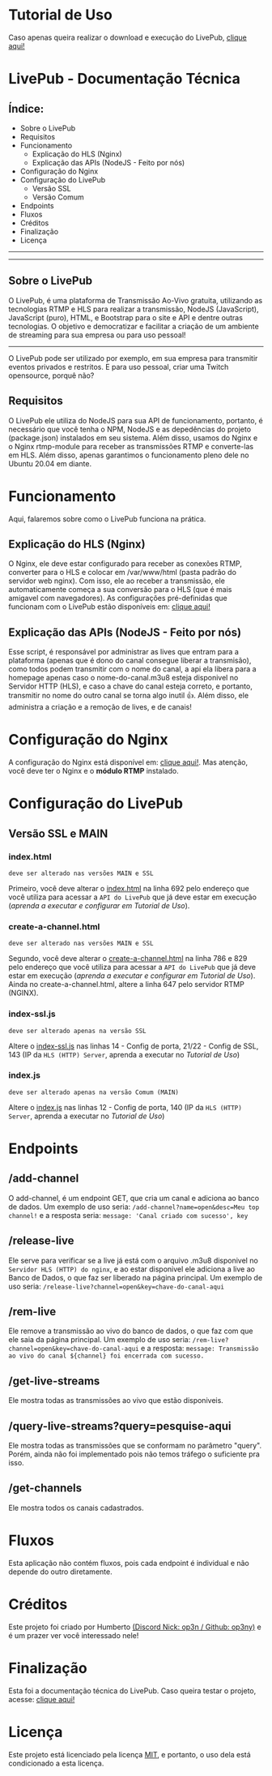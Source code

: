 # Tutorial de Uso
Caso apenas queira realizar o download e execução do LivePub, [clique aqui!](https://github.com/Hsyst/LivePub-200/blob/main/use-tutorial.md)
# LivePub - Documentação Técnica
## Índice:
- Sobre o LivePub
- Requisitos
- Funcionamento
  - Explicação do HLS (Nginx)
  - Explicação das APIs (NodeJS - Feito por nós)
- Configuração do Nginx
- Configuração do LivePub
  - Versão SSL
  - Versão Comum
- Endpoints
- Fluxos
- Créditos
- Finalização
- Licença

---
---

## Sobre o LivePub
O LivePub, é uma plataforma de Transmissão Ao-Vivo gratuita, utilizando as tecnologias RTMP e HLS para realizar a transmissão, NodeJS (JavaScript), JavaScript (puro), HTML, e Bootstrap para o site e API e dentre outras tecnologias. O objetivo e democratizar e facilitar a criação de um ambiente de streaming para sua empresa ou para uso pessoal!

---

O LivePub pode ser utilizado por exemplo, em sua empresa para transmitir eventos privados e restritos. E para uso pessoal, criar uma Twitch opensource, porquê não?


## Requisitos
O LivePub ele utiliza do NodeJS para sua API de funcionamento, portanto, é necessário que você tenha o NPM, NodeJS e as depedências do projeto (package.json) instalados em seu sistema. Além disso, usamos do Nginx e o Nginx rtmp-module para receber as transmissões RTMP e converte-las em HLS. Além disso, apenas garantimos o funcionamento pleno dele no Ubuntu 20.04 em diante.


# Funcionamento
Aqui, falaremos sobre como o LivePub funciona na prática.

## Explicação do HLS (Nginx)
O Nginx, ele deve estar configurado para receber as conexões RTMP, converter para o HLS e colocar em /var/www/html (pasta padrão do servidor web nginx). Com isso, ele ao receber a transmissão, ele automaticamente começa a sua conversão para o HLS (que é mais amigavel com navegadores). As configurações pré-definidas que funcionam com o LivePub estão disponíveis em: [clique aqui!](https://github.com/Hsyst/LivePub-200/tree/main/nginx-config-files)

## Explicação das APIs (NodeJS - Feito por nós)
Esse script, é responsável por administrar as lives que entram para a plataforma (apenas que é dono do canal consegue liberar a transmisão), como todos podem transmitir com o nome do canal, a api ela libera para a homepage apenas caso o nome-do-canal.m3u8 esteja disponivel no Servidor HTTP (HLS), e caso a chave do canal esteja correto, e portanto, transmitir no nome do outro canal se torna algo inutil 👍. Além disso, ele administra a criação e a remoção de lives, e de canais!

# Configuração do Nginx
A configuração do Nginx está disponível em: [clique aqui!](https://github.com/Hsyst/LivePub-200/tree/main/nginx-config-files). Mas atenção, você deve ter o Nginx e o **módulo RTMP** instalado.

# Configuração do LivePub
## Versão SSL e MAIN
### index.html
```
deve ser alterado nas versões MAIN e SSL
```
Primeiro, você deve alterar o [index.html](https://github.com/Hsyst/LivePub-200/blob/main/index.html) na linha 692 pelo endereço que você utiliza para acessar a `API do LivePub` que já deve estar em execução (*aprenda a executar e configurar em Tutorial de Uso*).

### create-a-channel.html
```
deve ser alterado nas versões MAIN e SSL
```
Segundo, você deve alterar o [create-a-channel.html](https://github.com/Hsyst/LivePub-200/blob/main/create-a-channel.html) na linha 786 e 829 pelo endereço que você utiliza para acessar a `API do LivePub` que já deve estar em execução (*aprenda a executar e configurar em Tutorial de Uso*). Ainda no create-a-channel.html, altere a linha 647 pelo servidor RTMP (NGINX).

### index-ssl.js
```
deve ser alterado apenas na versão SSL
```
Altere o [index-ssl.js](https://github.com/Hsyst/LivePub-200/blob/main/back/index-ssl.js) nas linhas 14 - Config de porta, 21/22 - Config de SSL, 143 (IP da `HLS (HTTP) Server`, aprenda a executar no *Tutorial de Uso*)

### index.js
```
deve ser alterado apenas na versão Comum (MAIN)
```
Altere o [index.js](https://github.com/Hsyst/LivePub-200/blob/main/back/index.js) nas linhas 12 - Config de porta, 140 (IP da `HLS (HTTP) Server`, aprenda a executar no *Tutorial de Uso*)



# Endpoints

## /add-channel
O add-channel, é um endpoint GET, que cria um canal e adiciona ao banco de dados. Um exemplo de uso seria: `/add-channel?name=open&desc=Meu top channel!` e a resposta seria: `message: 'Canal criado com sucesso', key`

## /release-live
Ele serve para verificar se a live já está com o arquivo .m3u8 disponivel no `Servidor HLS (HTTP) do nginx`, e ao estar disponivel ele adiciona a live ao Banco de Dados, o que faz ser liberado na página principal. Um exemplo de uso seria: `/release-live?channel=open&key=chave-do-canal-aqui`

## /rem-live
Ele remove a transmissão ao vivo do banco de dados, o que faz com que ele saia da página principal. Um exemplo de uso seria: `/rem-live?channel=open&key=chave-do-canal-aqui` e a resposta: `message: Transmissão ao vivo do canal ${channel} foi encerrada com sucesso.`

## /get-live-streams
Ele mostra todas as transmissões ao vivo que estão disponiveis.

## /query-live-streams?query=pesquise-aqui
Ele mostra todas as transmissões que se conformam no parâmetro "query". Porém, ainda não foi implementado pois não temos tráfego o suficiente pra isso.

## /get-channels
Ele mostra todos os canais cadastrados.


# Fluxos
Esta aplicação não contém fluxos, pois cada endpoint é individual e não depende do outro diretamente.

# Créditos
Este projeto foi criado por Humberto [(Discord Nick: op3n / Github: op3ny)](https://github.com/op3ny) e é um prazer ver você interessado nele!

# Finalização
Esta foi a documentação técnica do LivePub. Caso queira testar o projeto, acesse: [clique aqui!](https://hsyst.xyz/html/livepub)

# Licença
Este projeto está licenciado pela licença [MIT](https://github.com/Hsyst/LivePub-200/blob/main/LICENSE), e portanto, o uso dela está condicionado a esta licença.
